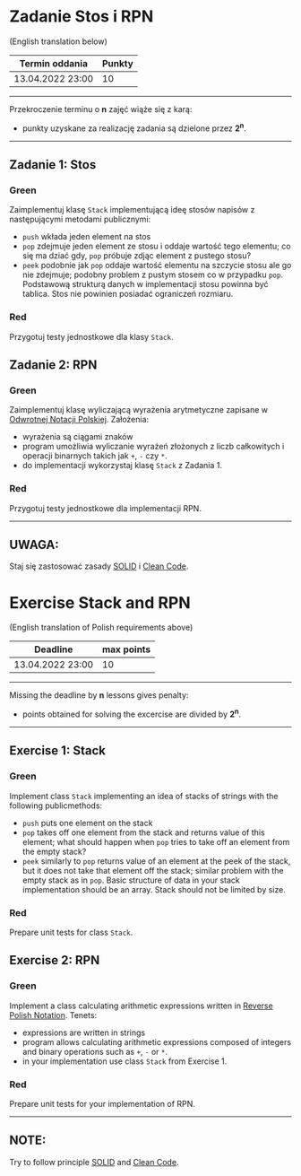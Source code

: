 # Zadanie Stos i RPN
(English translation below)

| Termin oddania      | Punkty     |
|---------------------|:-----------|
|    13.04.2022 23:00 |   10        |

--- 
Przekroczenie terminu o **n** zajęć wiąże się z karą:
- punkty uzyskane za realizację zadania są dzielone przez **2<sup>n</sup>**.

--- 

## Zadanie 1: Stos

### Green
Zaimplementuj klasę ``Stack`` implementującą ideę stosów napisów z następującymi metodami publicznymi:
- ``push`` wkłada jeden element na stos
- ``pop`` zdejmuje jeden element ze stosu i oddaje wartość tego elementu; co się ma dziać gdy, ``pop`` próbuje 
    zdjąc element z pustego stosu?
- ``peek`` podobnie jak ``pop`` oddaje wartość elementu na szczycie stosu ale go nie zdejmuje; 
    podobny problem z pustym stosem co w przypadku ``pop``.
Podstawową strukturą danych w implementacji stosu powinna być tablica. Stos nie powinien posiadać ograniczeń rozmiaru.

### Red
Przygotuj testy jednostkowe dla klasy ``Stack``. 

## Zadanie 2: RPN

### Green
Zaimplementuj klasę wyliczającą wyrażenia arytmetyczne zapisane w [Odwrotnej Notacji Polskiej](https://pl.wikipedia.org/wiki/Odwrotna_notacja_polska).
Założenia:
- wyrażenia są ciągami znaków
- program umożliwia wyliczanie wyrażeń złożonych z liczb całkowitych i operacji binarnych takich jak ``+``, ``-`` czy ``*``.
- do implementacji wykorzystaj klasę ``Stack`` z Zadania 1.

### Red
Przygotuj testy jednostkowe dla implementacji RPN.

---

## UWAGA: 
Staj się zastosować zasady [SOLID](https://www.samouczekprogramisty.pl/solid-czyli-dobre-praktyki-w-programowaniu-obiektowym/)
i [Clean Code](https://cleancoders.com/episode/clean-code-episode-1).



# Exercise Stack and RPN
(English translation of Polish requirements above)

| Deadline      | max points     |
|---------------------|:-----------|
|    13.04.2022 23:00 |   10        |

--- 
Missing the deadline by **n** lessons gives penalty:
- points obtained for solving the excercise are divided by **2<sup>n</sup>**.

---

## Exercise 1: Stack

### Green
Implement class ``Stack`` implementing an idea of stacks of strings with the following publicmethods:
- ``push`` puts one element on the stack 
- ``pop`` takes off one element from the stack and returns value of this element; what should happen when ``pop`` tries to take off an element from the empty stack? 
- ``peek`` similarly to ``pop`` returns value of an element at the peek of the stack, but it does not take that element off the stack;
    similar problem with the empty stack as in ``pop``.
Basic structure of data in your stack implementation should be an array. Stack should not be limited by size.

### Red
Prepare unit tests for class ``Stack``. 

## Exercise 2: RPN

### Green
Implement a class calculating arithmetic expressions written in [Reverse Polish Notation](https://en.wikipedia.org/wiki/Reverse_Polish_notation).
Tenets:
- expressions are written in strings
- program allows calculating arithmetic expressions composed of integers and binary operations such as  ``+``, ``-`` or ``*``.
- in your implementation use class ``Stack`` from Exercise 1.

### Red
Prepare unit tests for your implementation of RPN.

---

## NOTE: 
Try to follow principle [SOLID](https://www.samouczekprogramisty.pl/solid-czyli-dobre-praktyki-w-programowaniu-obiektowym/)
and [Clean Code](https://cleancoders.com/episode/clean-code-episode-1).

